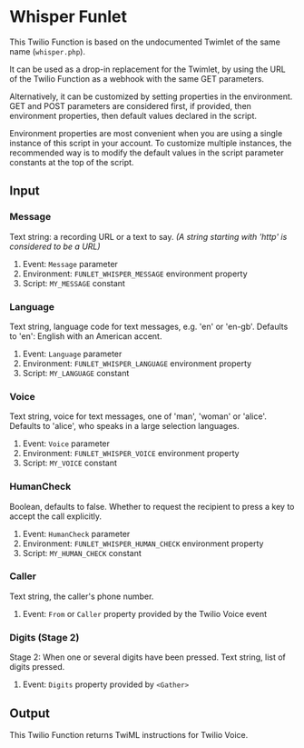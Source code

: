 # Whisper Funlet

This Twilio Function is based on the undocumented Twimlet of the same name
(`whisper.php`).

It can be used as a drop-in replacement for the Twimlet, by using the URL
of the Twilio Function as a webhook with the same GET parameters.

Alternatively, it can be customized by setting properties in the
environment. GET and POST parameters are considered first, if provided,
then environment properties, then default values declared in the script.

Environment properties are most convenient when you are using a single
instance of this script in your account. To customize multiple instances,
the recommended way is to modify the default values in the script parameter
constants at the top of the script.

## Input

### Message

Text string: a recording URL or a text to say.
*(A string starting with 'http' is considered to be a URL)*

1. Event: `Message` parameter
2. Environment: `FUNLET_WHISPER_MESSAGE` environment property
3. Script: `MY_MESSAGE` constant

### Language

Text string, language code for text messages, e.g. 'en' or 'en-gb'.
Defaults to 'en': English with an American accent.

1. Event: `Language` parameter
2. Environment: `FUNLET_WHISPER_LANGUAGE` environment property
3. Script: `MY_LANGUAGE` constant

### Voice

Text string, voice for text messages, one of 'man', 'woman' or 'alice'.
Defaults to 'alice', who speaks in a large selection languages.

1. Event: `Voice` parameter
2. Environment: `FUNLET_WHISPER_VOICE` environment property
3. Script: `MY_VOICE` constant

### HumanCheck

Boolean, defaults to false. Whether to request the recipient to press
a key to accept the call explicitly.

1. Event: `HumanCheck` parameter
2. Environment: `FUNLET_WHISPER_HUMAN_CHECK` environment property
3. Script: `MY_HUMAN_CHECK` constant

### Caller

Text string, the caller's phone number.

1. Event: `From` or `Caller` property provided by the Twilio Voice event

### Digits (Stage 2)

Stage 2: When one or several digits have been pressed.
Text string, list of digits pressed.

1. Event: `Digits` property provided by `<Gather>`

## Output

This Twilio Function returns TwiML instructions for Twilio Voice.
